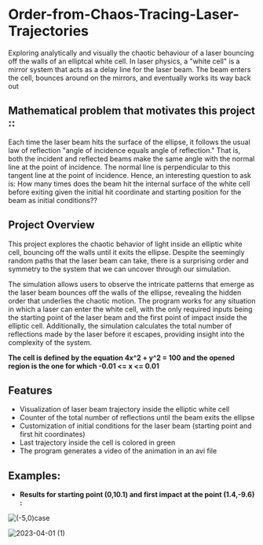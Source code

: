 # Order-from-Chaos-Tracing-Laser-Trajectories
Exploring analytically and visually the chaotic behaviour of a laser bouncing off the walls of an elliptcal white cell.
In laser physics, a "white cell" is a mirror system that acts as a delay line for the laser beam. The beam enters the cell, bounces around on the mirrors, and eventually works its way back out
## Mathematical problem that motivates this project ::
Each time the laser beam hits the surface of the ellipse, it follows the usual law of reflection "angle of incidence equals angle of reflection." That is, both the incident and reflected beams make the same angle with the normal line at the point of incidence.
The normal line is perpendicular to this tangent line at the point of incidence.
Hence, an interesting question to ask is: How many times does the beam hit the internal surface of the white cell before exiting given the initial hit coordinate and starting position for the beam as initial conditions??
## Project Overview

This project explores the chaotic behavior of light inside an elliptic white cell, bouncing off the walls until it exits the ellipse. Despite the seemingly random paths that the laser beam can take, there is a surprising order and symmetry to the system that we can uncover through our simulation.

The simulation allows users to observe the intricate patterns that emerge as the laser beam bounces off the walls of the ellipse, revealing the hidden order that underlies the chaotic motion. The program works for any situation in which a laser can enter the white cell, with the only required inputs being the starting point of the laser beam and the first point of impact inside the elliptic cell. Additionally, the simulation calculates the total number of reflections made by the laser before it escapes, providing insight into the complexity of the system.

**The cell is defined by the equation 4x^2 + y^2 = 100 and the opened region is the one for which -0.01 <= x <= 0.01**

## Features
- Visualization of laser beam trajectory inside the elliptic white cell
- Counter of the total number of reflections until the beam exits the ellipse
- Customization of initial conditions for the laser beam (starting point and first hit coordinates)
- Last trajectory inside the cell is colored in green
- The program generates a video of the animation in an avi file

## Examples: 
- **Results for starting point (0,10.1) and first impact at the point (1.4,-9.6) :**

![(-5,0)case](https://user-images.githubusercontent.com/97905110/229291183-ee044948-c26c-4233-b4a4-f74a0802c31d.gif) 

![2023-04-01 (1)](https://user-images.githubusercontent.com/97905110/229292082-e30a025b-967d-47fc-b36c-c9a6f001b6a5.png)
